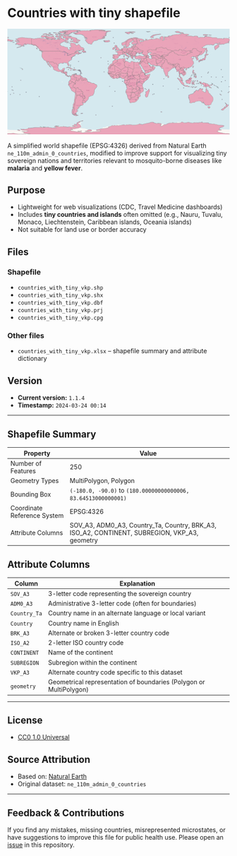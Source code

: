 # Countries with tiny shapefile

![World Map Example](countries_with_tiny_vkp.png)

A simplified world shapefile (EPSG:4326) derived from Natural Earth `ne_110m_admin_0_countries`, modified  to improve support for visualizing tiny sovereign nations and territories relevant to mosquito-borne diseases like **malaria** and **yellow fever**.

## Purpose
- Lightweight for web visualizations (CDC, Travel Medicine dashboards)
- Includes **tiny countries and islands** often omitted (e.g., Nauru, Tuvalu, Monaco, Liechtenstein, Caribbean islands, Oceania islands)
- Not suitable for land use or border accuracy

## Files
### Shapefile
- `countries_with_tiny_vkp.shp`  
- `countries_with_tiny_vkp.shx`  
- `countries_with_tiny_vkp.dbf`  
- `countries_with_tiny_vkp.prj`  
- `countries_with_tiny_vkp.cpg`

### Other files
- `countries_with_tiny_vkp.xlsx` – shapefile summary and attribute dictionary

## Version

- **Current version:** `1.1.4`
- **Timestamp:** `2024-03-24 00:14`

---

## Shapefile Summary

| Property             | Value |
|----------------------|-------|
| Number of Features   | 250 |
| Geometry Types       | MultiPolygon, Polygon |
| Bounding Box         | `(-180.0, -90.0)` to `(180.00000000000006, 83.64513000000001)` |
| Coordinate Reference System | EPSG:4326 |
| Attribute Columns    | SOV_A3, ADM0_A3, Country_Ta, Country, BRK_A3, ISO_A2, CONTINENT, SUBREGION, VKP_A3, geometry |

## Attribute Columns

| Column        | Explanation |
|---------------|-------------|
| `SOV_A3`      | 3-letter code representing the sovereign country |
| `ADM0_A3`     | Administrative 3-letter code (often for boundaries) |
| `Country_Ta`  | Country name in an alternate language or local variant |
| `Country`     | Country name in English |
| `BRK_A3`      | Alternate or broken 3-letter country code |
| `ISO_A2`      | 2-letter ISO country code |
| `CONTINENT`   | Name of the continent |
| `SUBREGION`   | Subregion within the continent |
| `VKP_A3`      | Alternate country code specific to this dataset |
| `geometry`    | Geometrical representation of boundaries (Polygon or MultiPolygon) |

---

## License
- [CC0 1.0 Universal](LICENSE)

## Source Attribution
- Based on: [Natural Earth](https://www.naturalearthdata.com/)
- Original dataset: `ne_110m_admin_0_countries`

---

## Feedback & Contributions

If you find any mistakes, missing countries, misrepresented microstates, or have suggestions to improve this file for public health use. Please open an [issue](https://github.com/YOUR_USERNAME/countries-with-tiny-vkp/issues) in this repository.
